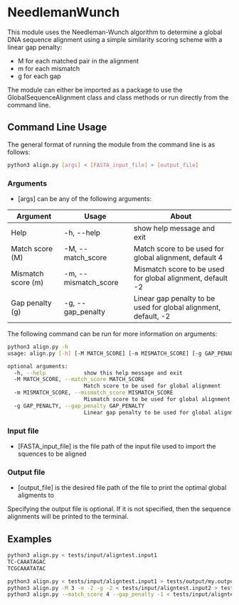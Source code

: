 # NeedlemanWunch
This module uses the Needleman-Wunch algorithm to determine a global DNA 
sequence alignment using a simple similarity scoring 
scheme with a linear gap penalty: 
* M for each matched pair in the alignment
* m for each mismatch
* g for each gap

The module can either be imported as a package to use the
GlobalSequenceAlignment class and class methods or run directly from the command
line.

## Command Line Usage
The general format of running the module from the command line is as follows:

```sh
python3 align.py [args] < [FASTA_input_file] > [output_file]
```

### Arguments
* [args] can be any of the following arguments:

| Argument           | Usage                 | About                                                           |
| ------------------ | --------------------- | --------------------------------------------------------------- |
| Help               | -h, --help            | show help message and exit                                      |
| Match score (M)    | -M, --match_score     | Match score to be used for global alignment, default 4          |
| Mismatch score (m) | -m, --mismatch_score  | Mismatch score to be used for global alignment, default -2      |
| Gap penalty (g)    | -g, --gap_penalty     | Linear gap penalty to be used for global alignment, default, -2 |

The following command can be run for more information on arguments:
```sh
python3 align.py -h
usage: align.py [-h] [-M MATCH_SCORE] [-m MISMATCH_SCORE] [-g GAP_PENALTY]

optional arguments:
  -h, --help            show this help message and exit
  -M MATCH_SCORE, --match_score MATCH_SCORE
                        Match score to be used for global alignment
  -m MISMATCH_SCORE, --mismatch_score MISMATCH_SCORE
                        Mismatch score to be used for global alignment
  -g GAP_PENALTY, --gap_penalty GAP_PENALTY
                        Linear gap penalty to be used for global alignment
```

### Input file

* [FASTA_input_file] is the file path of the input file used to import the
squences to be aligned

### Output file

* [output_file] is the desired file path of the file to print the optimal global
aligments to

Specifying the output file is optional. If it is not specified, then the sequence
alignments will be printed to the terminal.

## Examples
```sh
python3 align.py < tests/input/aligntest.input1
TC-CAAATAGAC
TCGCAAATATAC

python3 align.py < tests/input/aligntest.input1 > tests/output/my.output1
python3 align.py -M 3 -m -2 -g -2 < tests/input/aligntest.input2 > tests/output/my.output2
python3 align.py --match_score 4 --gap_penalty -1 < tests/input/aligntest.input3 > tests/output/my.output3
```